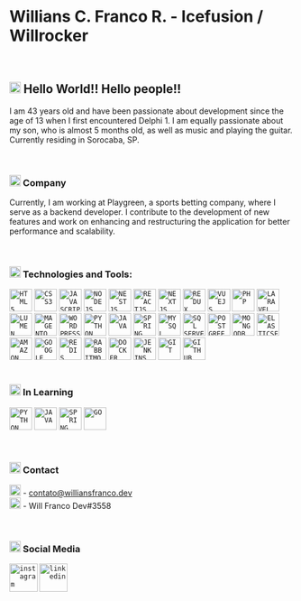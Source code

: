 
<!-- <img align="right" width="250px" style="margin-top:-20px" src="https://i.ibb.co/H2Vnn9B/photo-2021-12-23-11-04-10-removebg-preview.png">

</br>
</br>
-->

<div dsplay="inline-block">
 <h1 align="left">Willians C. Franco R. - Icefusion / Willrocker</h1>
</div>

</br>

## <code><img width="20px" src="https://cdn.simpleicons.org/alienware/000" /></code> Hello World!! Hello people!!
I am 43 years old and have been passionate about development since the age of 13 when I first encountered Delphi 1. I am equally passionate about my son, who is almost 5 months old, as well as music and playing the guitar. Currently residing in Sorocaba, SP.

</br>

### <code><img width="20px" src="https://uxwing.com/wp-content/themes/uxwing/download/business-professional-services/company-enterprise-icon.png" /></code> Company
Currently, I am working at Playgreen, a sports betting company, where I serve as a backend developer. I contribute to the development of new features and work on enhancing and restructuring the application for better performance and scalability.

</br>

### <code><img width="20px" src="https://cdn.simpleicons.org/airplayvideo" /></code> Technologies and Tools: 
<div>
 <code><img width="40px" src="https://cdn.jsdelivr.net/gh/devicons/devicon/icons/html5/html5-original-wordmark.svg" title = "HTML5" alt="HTML5"/></code>
 <code><img width="40px" src="https://cdn.jsdelivr.net/gh/devicons/devicon/icons/css3/css3-original-wordmark.svg" title = "CSS3" alt="CSS3"/></code>
 <code><img width="40px" src="https://cdn.jsdelivr.net/gh/devicons/devicon/icons/javascript/javascript-original.svg" title = "JAVASCRIPT" alt="JAVASCRIPT"/></code>
 <code><img src="https://cdn.simpleicons.org/nodedotjs" title="NODEJS" alt="NODEJS" width="40px"></code>
 <code><img src="https://cdn.simpleicons.org/nestjs" title="NESTJS" alt="NESTJS" width="40px"></code>
 <code><img src="https://cdn.simpleicons.org/react" title="REACTJS" alt="REACTJS" width="40px"></code>
 <code><img src="https://cdn.simpleicons.org/next.js" title="NEXTJS" alt="NEXTJS" width="40px"></code>
 <!-- <code><img src="https://cdn.simpleicons.org/nestjs" title="HOOKS" alt="HOOKS" width="40px"></code> -->
 <code><img src="https://cdn.simpleicons.org/redux" title="REDUX" alt="REDUX" width="40px"></code>
 <code><img src="https://cdn.simpleicons.org/vue.js" title="VUEJS" alt="VUEJS" width="40px"></code>
 <code><img src="https://cdn.simpleicons.org/php" title="PHP" alt="PHP" width="40px"></code>
 <code><img src="https://cdn.simpleicons.org/laravel" title="LARAVEL" alt="LARAVEL" width="40px"></code>
</div>
<div>
 <code><img src="https://cdn.simpleicons.org/lumen" title="LUMEN" alt="LUMEN" width="40px"></code>
 <code><img src="https://cdn.simpleicons.org/magento" title="MAGENTO" alt="MAGENTO" width="40px"></code>
 <code><img src="https://cdn.simpleicons.org/wordpress" title="WORDPRESS" alt="WORDPRESS" width="40px"></code>
 <code><img src="https://cdn.simpleicons.org/python" title="PYTHON" alt="PYTHON" width="40px"></code>
 <code><img width="40px" src="https://cdn.jsdelivr.net/gh/devicons/devicon/icons/java/java-original.svg" title = "JAVA"/></code>
 <code><img src="https://cdn.simpleicons.org/springboot" title="SPRING BOOT" alt="SPRING BOOT" width="40px"></code>
 <code><img width="40px" src="https://cdn.jsdelivr.net/gh/devicons/devicon/icons/mysql/mysql-original.svg" title = "MYSQL"/></code>
 <code><img width="40px" src="https://cdn.simpleicons.org/microsoftsqlserver" title = "SQL SERVER" alt="SQL SERVER"/></code>
 <code><img width="40px" src="https://cdn.simpleicons.org/postgresql" title = "POSTGRE" alt="POSTGREE"/></code>
 <code><img width="40px" src="https://cdn.simpleicons.org/mongodb" title = "MONGODB" alt="MONGODB"/></code>
 <code><img width="40px" src="https://cdn.simpleicons.org/elasticsearch" title = "ELASTICSEARCH" alt="ELASTICSEARCH"/></code>
</div>
<div>
 <code><img width="40px" src="https://cdn.simpleicons.org/amazonaws" title = "AMAZON AWS" alt="AMAZON AWS"/></code>
 <code><img width="40px" src="https://cdn.simpleicons.org/googlecloud" title = "GOOGLE CLOUD" alt="GOOGLE CLOUD"/></code>
 <code><img width="40px" src="https://cdn.simpleicons.org/redis" title = "REDIS" alt="REDIS"/></code>
 <code><img width="40px" src="https://cdn.simpleicons.org/rabbitmq" title = "RABBITMQ" alt="RABBITMQ"/></code>
 <code><img width="40px" src="https://cdn.simpleicons.org/docker" title = "DOCKER" alt="DOCKER"/></code>
 <code><img width="40px" src="https://cdn.simpleicons.org/jenkins" title = "JENKINS" alt="JENKINS"/></code>
 <code><img width="40px" src="https://cdn.jsdelivr.net/gh/devicons/devicon/icons/git/git-original.svg" title = "GIT" alt="GIT" /></code>
 <code><img width="40px" src="https://cdn.jsdelivr.net/gh/devicons/devicon/icons/github/github-original.svg" title = "GITHUB" alt="GITHUB"/></code>
</div>

</br>

### <code><img width="20px" src="https://cdn.simpleicons.org/carrd/000" /></code> In Learning
<code><img src="https://cdn.simpleicons.org/python" title="PYTHON" alt="PYTHON" width="40px"></code>
<code><img width="40px" src="https://cdn.jsdelivr.net/gh/devicons/devicon/icons/java/java-original.svg" title = "JAVA" alt="JAVA"/></code>
<code><img src="https://cdn.simpleicons.org/springboot" title="SPRING BOOT" alt="SPRING BOOT" width="40px"></code>
<code><img src="https://cdn.simpleicons.org/go" title="GO" alt="GO" width="40px"></code>

</br>

### <code><img width="20px" src="https://cdn.simpleicons.org/gmail/000" /></code> Contact
  <code><img src="https://cdn.simpleicons.org/gmail" title="GMAIL" alt="GMAIL" width="20px"></code> - [contato@williansfranco.dev](mailto:contato@williansfranco.dev?subject=[GitHub])
  </br>
  <code><img src="https://cdn.simpleicons.org/discord" title="DISCORD" alt="DISCORD" width="20px"></code> - Will Franco Dev#3558

</br>

### <code><img width="20px" src="https://cdn.simpleicons.org/linkfire/000" /></code> Social Media
  <a href="https://www.instagram.com/williansfranco1980/">
    <code><img align="left" width="50px" src="https://cdn.simpleicons.org/instagram" alt="instagram" style="vertical-align:top;"></code>
  </a> 
  <!--   <a href="https://twitter.com/jeniblo_dev">
    <img align="left" width="80px" src="https://i.ibb.co/ZcFHDpv/twitter.png" alt="twitter" style="vertical-align:top;">
  </a> -->
  <a href="https://www.linkedin.com/in/willians-franco/">
    <code><img width="50px" src="https://cdn.simpleicons.org/linkedin" alt="linkedin" style="vertical-align:top;"></code>
  </a>
  



